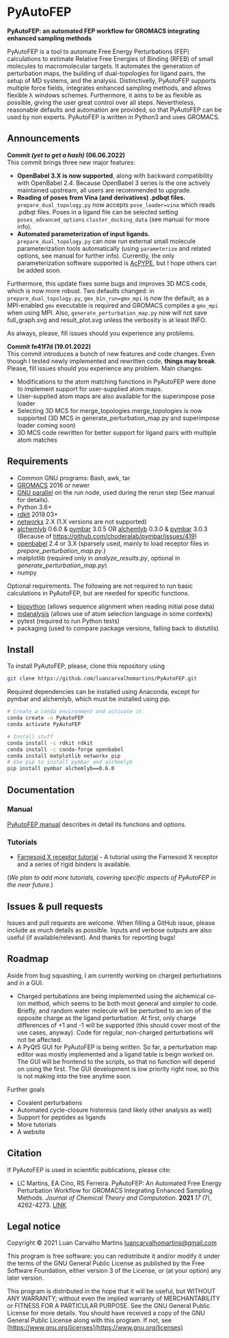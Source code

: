 # PyAutoFEP
**PyAutoFEP: an automated FEP workflow for GROMACS integrating enhanced sampling methods**

PyAutoFEP is a tool to automate Free Energy Perturbations (FEP) calculations to estimate Relative Free Energies of Binding (RFEB) of small molecules to 
macromolecular targets. It automates the generation of perturbation maps, the building of dual-topologies for ligand pairs, the setup of MD systems, and 
the analysis. Distinctivelly, PyAutoFEP supports multiple force fields, integrates enhanced sampling methods, and allows flexible λ windows schemes. 
Furthermore, it aims to be as flexible as possible, giving the user great control over all steps. Nevertheless, reasonable defaults and automation are 
provided, so that PyAutoFEP can be used by non experts. PyAutoFEP is written in Python3 and uses GROMACS.

## Announcements
**Commit _(yet to get a hash)_ (06.06.2022)**<br/>
This commit brings three new major features: 
- **OpenBabel 3.X is now supported**, along with backward compatibility with OpenBabel 2.4. Because OpenBabel 3 series is the one actively maintained upstream, all users are recommended to upgrade.
- **Reading of poses from Vina (and derivatives) .pdbqt files.** `prepare_dual_topology.py` now accepts `pose_loader=vina` which reads .pdbqt files. Poses in a ligand file can be selected setting `poses_advanced_options` `cluster_docking_data` (see manual for more info).
- **Automated parameterization of input ligands.** `prepare_dual_topology.py` can now run external small molecule parameterization tools automatically (using `parameterize` and related options, see manual for further info). Currently, the only parameterization software supported is [AcPYPE](https://github.com/alanwilter/acpype), but I hope others can be added soon. 
 
Furthermore, this update fixes some bugs and improves 3D MCS code, which is now more robust. Two defaults changed: in `prepare_dual_topology.py`, `gmx_bin_run=gmx_mpi` is now the default, as a MPI-enabled `gmx` executable is required and GROMACS compiles a `gmx_mpi` when using MPI. Also, `generate_perturbation_map.py` now will not save full_graph.svg and result_plot.svg unless the verbosity is at least INFO. 

As always, please, fill issues should you experience any problems.

**Commit fe41f7d (19.01.2022)**<br/>
This commit introduces a bunch of new features and code changes. Even though I tested newly implemented and rewritten code, **things may break**. Please, fill 
issues should you experience any problem. Main changes:
- Modifications to the atom matching functions in PyAutoFEP were done to implement support for user-supplied atom maps.
- User-supplied atom maps are also available for the superimpose pose loader
- Selecting 3D MCS for merge_topologies.merge_topologies is now supported (3D MCS in generate_perturbation_map.py and superimpose loader coming soon)
- 3D MCS code rewritten for better support for ligand pairs with multiple atom matches

## Requirements
- Common GNU programs: Bash, awk, tar
- [GROMACS](https://www.gromacs.org/) 2016 or newer
- [GNU parallel](https://www.gnu.org/software/parallel/) on the run node, used during the rerun step (See manual for details).
- Python 3.6+
- [rdkit](https://www.rdkit.org/) 2019.03+
- [networkx](https://networkx.org) 2.X (1.X versions are not supported)
- [alchemlyb](https://github.com/alchemistry/alchemlyb) 0.6.0 & [pymbar](https://github.com/choderalab/pymbar) 3.0.5 OR [alchemlyb](https://github.com/alchemistry/alchemlyb) 0.3.0 & [pymbar](https://github.com/choderalab/pymbar) 3.0.3 (Because of https://github.com/choderalab/pymbar/issues/419)
- [openbabel](http://openbabel.org/wiki/Main_Page) 2.4 or 3.X (sparsely used, mainly to load receptor files in *prepare_perturbation_map.py*.)
- matplotlib (required only in *analyze_results.py*, optional in *generate_perturbation_map.py*)
- numpy

Optional requirements. The following are not required to run basic calculations in PyAutoFEP, but are needed for specific functions.

- [biopython](https://biopython.org/) (allows sequence alignment when reading initial pose data)
- [mdanalysis](https://www.mdanalysis.org/) (allows use of atom selection language in some contexts)
- pytest (required to run Python tests)
- packaging (used to compare package versions, falling back to distutils)

## Install
To install PyAutoFEP, please, clone this repository using

```bash
git clone https://github.com/luancarvalhomartins/PyAutoFEP.git 
```

Required dependencies can be installed using Anaconda, except for pymbar and alchemlyb, which must be installed using pip.

```bash
# Create a conda environment and activate it.
conda create -n PyAutoFEP
conda activate PyAutoFEP

# Install stuff
conda install -c rdkit rdkit
conda install -c conda-forge openbabel
conda install matplotlib networkx pip
# Use pip to install pymbar and alchemlyb
pip install pymbar alchemlyb==0.6.0
```

## Documentation
### Manual
[PyAutoFEP manual](https://github.com/luancarvalhomartins/PyAutoFEP/blob/master/docs/Manual.pdf) describes in detail its functions and options.

### Tutorials
- [Farnesoid X receptor tutorial](https://github.com/luancarvalhomartins/PyAutoFEP/tree/master/docs/tutorial01) - A tutorial using the Farnesoid X receptor and a series of rigid binders is available.
 
(_We plan to add more tutorials, covering specific aspects of PyAutoFEP in the near future._)

## Issues & pull requests
Issues and pull requests are welcome. When filling a GitHub issue, please include as much details as possible. Inputs and verbose outputs are also useful (if available/relevant). And thanks for reporting bugs!

## Roadmap
Aside from bug squashing, I am currently working on charged perturbations and in a GUI.

- Charged pertubations are being implemented using the alchemical co-ion method, which seems to be both most general and simpler to code. Briefly, and random water molecule will be perturbed to an ion of the opposite charge as the ligand perturbation. At first, only charge differences of +1 and -1 will be supported (this should cover most of the use cases, anyway). Code for regular, non-charged perturbations will not be affected.
- A PyQt5 GUI for PyAutoFEP is being written. So far, a perturbation map editor was mostly implemented and a ligand table is beign worked on. The GUI will be frontend to the scripts, so that no function will depend on using the first. The GUI development is low priority right now, so this is not making into the tree anytime soon.

Further goals
- Covalent perturbations
- Automated cycle-closure histeresis (and likely other analysis as well)
- Support for peptides as ligands
- More tutorials
- A website

## Citation
If PyAutoFEP is used in scientific publications, please cite:

* LC Martins, EA Cino, RS Ferreira. PyAutoFEP: An Automated Free Energy Perturbation Workflow for GROMACS Integrating Enhanced Sampling Methods. _Journal of Chemical Theory and Computation_. **2021** _17_ (7), 4262-4273. [LINK](https://pubs.acs.org/doi/10.1021/acs.jctc.1c00194)

## Legal notice
Copyright © 2021  Luan Carvalho Martins <luancarvalhomartins@gmail.com>

This program is free software: you can redistribute it and/or modify it under the terms of the GNU General Public License as published by the Free Software Foundation, either version 3 of the License, or (at your option) any later version.

This program is distributed in the hope that it will be useful, but WITHOUT ANY WARRANTY; without even the implied warranty of MERCHANTABILITY or FITNESS FOR A PARTICULAR PURPOSE.  See the GNU General Public License for more details. You should have received a copy of the GNU General Public License along with this program.  If not, see [https://www.gnu.org/licenses](https://www.gnu.org/licenses)
